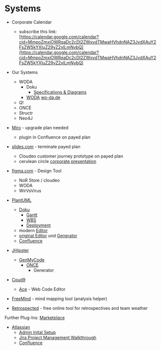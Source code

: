 # Systems

- Corporate Calendar
  - subscribe this link:  
[https://calendar.google.com/calendar?cid=MmpoZmxiOWRqaDc2cDI2ZWxvdTMwaHVhdnNAZ3JvdXAuY2FsZW5kYXIuZ29vZ2xlLmNvbQ](https://calendar.google.com/calendar?cid=MmpoZmxiOWRqaDc2cDI2ZWxvdTMwaHVhdnNAZ3JvdXAuY2FsZW5kYXIuZ29vZ2xlLmNvbQ)
- Our Systems
  - WODA
    - Doku
      - [Specifications & Diagrams](../../../cerulean-circle-unlimited-2cu/product/development/woda/woda-product-owner/specifications-diagrams.md)
    - [WODA](../../../cerulean-circle-unlimited-2cu/product/development/woda.md) [wo-da.de](http://wo-da.de)
  - Q!
  - ONCE
  - Structr
  - Neo4J

- [Miro](https://miro.com/app/dashboard/) - upgrade plan needed
  - plugin in Confluence on payed plan
- [slides.com](https://slides.com/marceldonges#) - terminate payed plan
  - Cloudeo customer journey prototype on payed plan
  - cerulean circle [corporate presentation](https://slides.com/marceldonges/deck-6/live#/)
- [figma.com](https://www.figma.com/files/recent) - Design Tool
  - NoR Store / cloudeo
  - WODA
  - WirVsVirus
- [PlantUML](https://plantuml.com/de/)
  - [Doku](https://plantuml.com/de/sitemap-language-specification)
    - [Gantt](https://plantuml.com/de/gantt-diagram)
    - [WBS](https://plantuml.com/de/wbs-diagram)
    - [Deployment](https://plantuml.com/de/deployment-diagram)
  - modern [Editor](https://plantuml-editor.kkeisuke.com/#)
  - [original Editor](https://www.planttext.com/) und [Generator](https://github.com/jupe/puml2code/tree/master/src/templates)
  - [Confluence](https://marketplace.atlassian.com/apps/41025/plantuml-for-confluence?hosting=server&tab=overview)
- [JHipster](https://www.jhipster.tech/)
  - [GenMyCode](https://app.genmymodel.com/personal/projects/_fpPx4B3BEeqPCsas7676rw)
    - [ONCE](https://app.genmymodel.com/editor/edit/_fpPx4B3BEeqPCsas7676rw#)
      - Generator
- [Coud9](https://aws.amazon.com/cloud9/)
  - [Ace](https://ace.c9.io/) - Web Code Editor
- [FreeMind](https://sourceforge.net/projects/freemind/) - mind mapping tool (analysis helper)
- [Retrospected](https://www.retrospected.com/) - free online tool for retrospectives and team weather

Further Plug-Ins: [Marketplace](https://2cu.atlassian.net/wiki/plugins/servlet/ac/com.atlassian.confluence.emcee/discover#!/discover)

- [Atlassian](./systems/atlassian.md)
  - [Admin Inital Setup](./systems/atlassian/admin-inital-setup.md)
  - [Jira Project Management Walkthrough](./systems/atlassian/jira-project-management-walkthrough.md)
  - [Confluence](./systems/atlassian/confluence.md)
